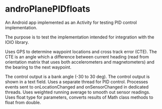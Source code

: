 androPlanePIDfloats
===================

An Android app implemented as an Activity for testing PID control implementation.

The purpose is to test the implementation intended for integration with the IOIO library.

Uses GPS to determine waypoint locations and cross track error (CTE). 
The CTE is an angle which a difference between current heading (read from orientation matrix 
that uses both accelerometers and magnetometers) and the bearing to the next waypoint.

The control output is a bank angle (-30 to 30 deg).
The control output is shown in a text field.
Uses a separate thread for PID control.
Processes events sent to onLocationChanged and onSensorChanged in dedicated threads.
Uses weighted running average to smooth out sensor readings.
Uses float type for parameters, converts results of Math class methods to float from double.

